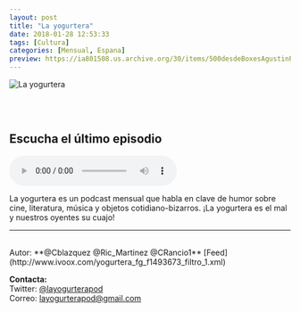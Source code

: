 ```yaml
---
layout: post
title: "La yogurtera"
date: 2018-01-28 12:53:33
tags: [Cultura]
categories: [Mensual, Espana]
preview: https://ia801508.us.archive.org/30/items/500desdeBoxesAgustinPalmeiro/300LA_YOGURTERA_LOGO_grande%20-%20Se%c3%b1or%20Yogur.jpg
---
```


![La yogurtera](https://ia801508.us.archive.org/30/items/500desdeBoxesAgustinPalmeiro/500LA_YOGURTERA_LOGO_grande%20-%20Se%c3%b1or%20Yogur.jpg)

<br/>
<br/>

## Escucha el último episodio

<!--reproductor-feed=http://www.ivoox.com/yogurtera_fg_f1493673_filtro_1.xml-->
<!--reproductor-start-->
<audio id="audio" preload="auto" controls="" src="http://www.ivoox.com/yogurtera-t1e3-epiquito-fails-doctor-cabeza_mf_25115981_feed_1.mp3"></audio>
<!--reproductor-end-->

La yogurtera es un podcast mensual que habla en clave de humor sobre cine, literatura, música y objetos cotidiano-bizarros. ¡La yogurtera es el mal y nuestros oyentes su cuajo!  

_ _ _
<br>
Autor: **@Cblazquez @Ric_Martinez @CRancio1**  
[Feed](http://www.ivoox.com/yogurtera_fg_f1493673_filtro_1.xml)  


**Contacta:**  
Twitter: [@layogurterapod](https://twitter.com/layogurterapod)  
Correo: [layogurterapod@gmail.com](mailto:layogurterapod@gmail.com)  

